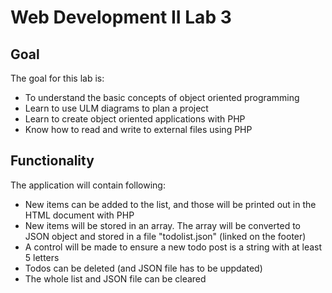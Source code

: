 # Web Development II Lab 3

## Goal

The goal for this lab is:

- To understand the basic concepts of object oriented programming
- Learn to use ULM diagrams to plan a project
- Learn to create object oriented applications with PHP
- Know how to read and write to external files using PHP

## Functionality

The application will contain following:

- New items can be added to the list, and those will be printed out in the HTML document with PHP
- New items will be stored in an array. The array will be converted to JSON object and stored in a file "todolist.json" (linked on the footer)
- A control will be made to ensure a new todo post is a string with at least 5 letters
- Todos can be deleted (and JSON file has to be uppdated)
- The whole list and JSON file can be cleared

